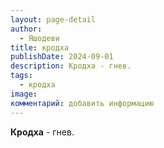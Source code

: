 ```yaml
---
layout: page-detail
author:
  - Яшодеви
title: кродха
publishDate: 2024-09-01
description: Кродха - гнев.
tags:
  - кродха
image: 
комментарий: добавить информацию
---
```

**Кродха** - гнев.

